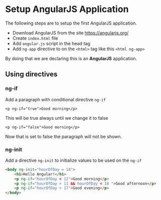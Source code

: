 # Setup AngularJS Application

The following steps are to setup the first AngularJS application.

- Download AngularJS from the site https://angularjs.org/
- Create `index.html` file
- Add `angular.js` script in the head tag
- Add `ng-app` directive to on the `<html>` tag like this `<html ng-app>`

By doing that we are declaring this is an **AngularJS** application.

## Using directives

### ng-if
Add a paragraph with conditional directive `ng-if`

```
<p ng-if="true">Good morning</p>
```

This will be true always until we change it to false

```
<p ng-if="false">Good morning</p>
```

Now that is set to false the paragraph will not be shown.

### ng-init

Add a directive `ng-init` to initialize values to be used on the `ng-if`

```html
<body ng-init="hourOfDay = 14">
    <h1>Hello Angular!</h1>
    <p ng-if="hourOfDay < 12">Good morning</p>
    <p ng-if="hourOfDay > 11 && hourOfDay < 18 ">Good afternoon</p>
    <p ng-if="hourOfDay > 17">Good evening</p>
</body>
```